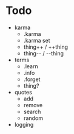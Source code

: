 # Todo

- karma
  - .karma
  - .karma set
  - thing++ / ++thing
  - thing-- / --thing
- terms
  - .learn
  - .info
  - .forget
  - thing?
- quotes
  - add
  - remove
  - search
  - random
- logging
